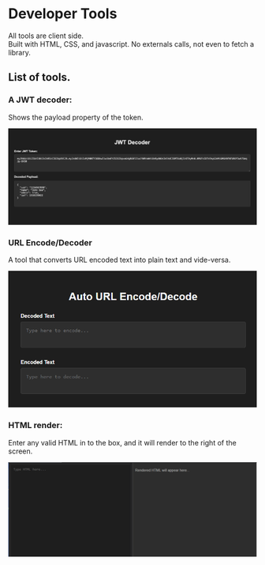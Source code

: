 # Developer Tools

All tools are client side.  
Built with HTML, CSS, and javascript. No externals calls, not even to fetch a library.

## List of tools.

### A JWT decoder:
Shows the payload property of the token.

![token-decoder](images/token-decoder.png)

### URL Encode/Decoder
A tool that converts URL encoded text into plain text and vide-versa.

![url encode/decode](images/url-encode-decode.png)

### HTML render:
Enter any valid HTML in to the box, and it will render to the right of the screen.

![html-render](images/html-render.png)